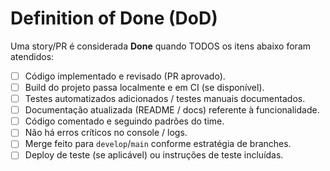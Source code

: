 # Definition of Done (DoD)

Uma story/PR é considerada **Done** quando TODOS os itens abaixo foram atendidos:

- [ ] Código implementado e revisado (PR aprovado).
- [ ] Build do projeto passa localmente e em CI (se disponível).
- [ ] Testes automatizados adicionados / testes manuais documentados.
- [ ] Documentação atualizada (README / docs) referente à funcionalidade.
- [ ] Código comentado e seguindo padrões do time.
- [ ] Não há erros críticos no console / logs.
- [ ] Merge feito para `develop`/`main` conforme estratégia de branches.
- [ ] Deploy de teste (se aplicável) ou instruções de teste incluídas.
